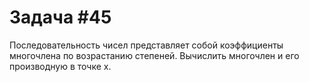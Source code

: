 # Задача #45

Последовательность чисел представляет собой коэффициенты многочлена по возрастанию степеней. Вычислить многочлен и его производную в точке x.
